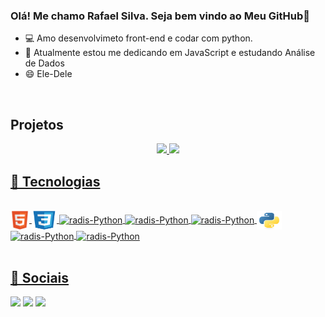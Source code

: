 ### Olá! Me chamo Rafael Silva. Seja bem vindo ao Meu GitHub👋



- 💻 Amo desenvolvimeto front-end e codar com python.
- 🚀 Atualmente estou me dedicando em JavaScript e estudando Análise de Dados
- 😄 Ele-Dele

<br>

## Projetos

<div align="center">
  <a href="https://github.com/rafael-ds">
  <img height="160em" src="https://github-readme-stats.vercel.app/api?username=rafael-ds&show_icons=true&theme=dracula&include_all_commits=true&count_private=true"/>
  <img height="160em" src="https://github-readme-stats.vercel.app/api/top-langs/?username=rafael-ds&layout=compact&langs_count=7&theme=dracula"/>
</div>

## 🚀 Tecnologias
<div style="display: inline_block"><br>
  <img align="center" alt="radis-HTML" height="30" width="30" src="https://raw.githubusercontent.com/devicons/devicon/master/icons/html5/html5-original.svg">
  <img align="center" alt="radis-CSS" height="30" width="40" src="https://raw.githubusercontent.com/devicons/devicon/master/icons/css3/css3-original.svg">
  <img align="center" alt="radis-Python" height="30" width="40" src="https://cdn.icon-icons.com/icons2/2415/PNG/512/javascript_original_logo_icon_146455.png">
  <img align="center" alt="radis-Python" height="30" width="40" src="https://cdn-icons-png.flaticon.com/512/5968/5968672.png">
  <img align="center" alt="radis-Python" height="30" width="40" src="https://cdn.icon-icons.com/icons2/2107/PNG/512/file_type_angular_icon_130754.png">
  <img align="center" alt="radis-Python" height="30" width="40" src="https://raw.githubusercontent.com/devicons/devicon/master/icons/python/python-original.svg">
  <img align="center" alt="radis-Python" height="30" width="40" src="https://icon-library.com/images/django-icon/django-icon-0.jpg">
  <img align="center" alt="radis-Python" height="30" width="40" src="https://cdn-icons-png.flaticon.com/512/603/603201.png">
</div>

<br>

  ## 📲 Sociais

<div>
  <a href="https://www.linkedin.com/in/rafael-ds84/" target="_blank"><img src="https://icones.pro/wp-content/uploads/2021/03/icone-linkedin-ronde-originale.png" target="_blank" width="25"></a>
  <a href="https://www.instagram.com/radisilvads/" target="_blank"><img src="https://w3connect.com.br/wp-content/uploads/2021/01/icone-insta.png" target="_blank" width="25" target="_blank"></a>
  <a href="#" target="_blank"><img src="https://cdn-icons-png.flaticon.com/512/1384/1384060.png" target="_blank" width="25"></a>
</div>
